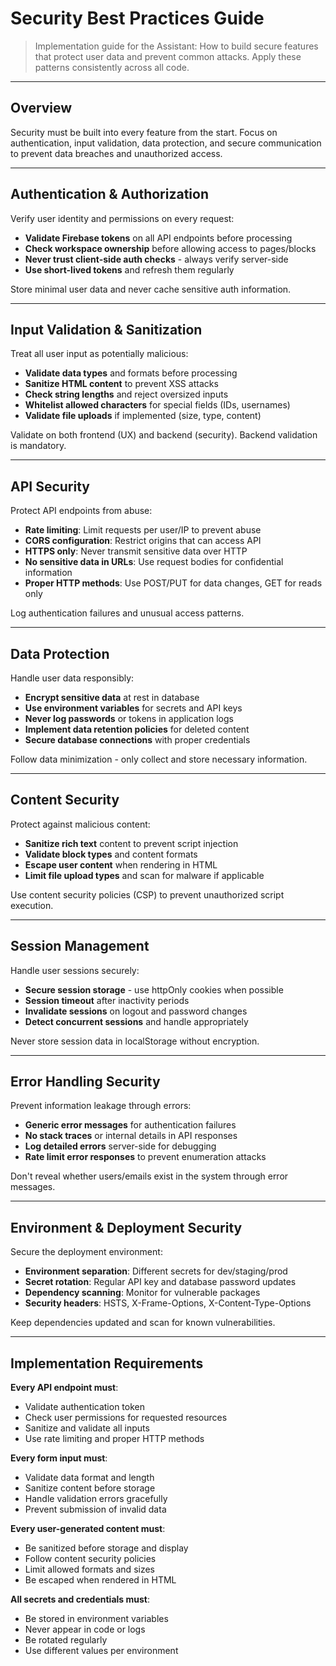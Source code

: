 # Security Best Practices Guide

> Implementation guide for the Assistant: How to build secure features that protect user data and prevent common attacks. Apply these patterns consistently across all code.

---

## Overview

Security must be built into every feature from the start. Focus on authentication, input validation, data protection, and secure communication to prevent data breaches and unauthorized access.

---

## Authentication & Authorization

Verify user identity and permissions on every request:

- **Validate Firebase tokens** on all API endpoints before processing
- **Check workspace ownership** before allowing access to pages/blocks
- **Never trust client-side auth checks** - always verify server-side
- **Use short-lived tokens** and refresh them regularly

Store minimal user data and never cache sensitive auth information.

---

## Input Validation & Sanitization

Treat all user input as potentially malicious:

- **Validate data types** and formats before processing
- **Sanitize HTML content** to prevent XSS attacks
- **Check string lengths** and reject oversized inputs
- **Whitelist allowed characters** for special fields (IDs, usernames)
- **Validate file uploads** if implemented (size, type, content)

Validate on both frontend (UX) and backend (security). Backend validation is mandatory.

---

## API Security

Protect API endpoints from abuse:

- **Rate limiting**: Limit requests per user/IP to prevent abuse
- **CORS configuration**: Restrict origins that can access API
- **HTTPS only**: Never transmit sensitive data over HTTP
- **No sensitive data in URLs**: Use request bodies for confidential information
- **Proper HTTP methods**: Use POST/PUT for data changes, GET for reads only

Log authentication failures and unusual access patterns.

---

## Data Protection

Handle user data responsibly:

- **Encrypt sensitive data** at rest in database
- **Use environment variables** for secrets and API keys
- **Never log passwords** or tokens in application logs
- **Implement data retention policies** for deleted content
- **Secure database connections** with proper credentials

Follow data minimization - only collect and store necessary information.

---

## Content Security

Protect against malicious content:

- **Sanitize rich text** content to prevent script injection
- **Validate block types** and content formats
- **Escape user content** when rendering in HTML
- **Limit file upload types** and scan for malware if applicable

Use content security policies (CSP) to prevent unauthorized script execution.

---

## Session Management

Handle user sessions securely:

- **Secure session storage** - use httpOnly cookies when possible
- **Session timeout** after inactivity periods
- **Invalidate sessions** on logout and password changes
- **Detect concurrent sessions** and handle appropriately

Never store session data in localStorage without encryption.

---

## Error Handling Security

Prevent information leakage through errors:

- **Generic error messages** for authentication failures
- **No stack traces** or internal details in API responses
- **Log detailed errors** server-side for debugging
- **Rate limit error responses** to prevent enumeration attacks

Don't reveal whether users/emails exist in the system through error messages.

---

## Environment & Deployment Security

Secure the deployment environment:

- **Environment separation**: Different secrets for dev/staging/prod
- **Secret rotation**: Regular API key and database password updates
- **Dependency scanning**: Monitor for vulnerable packages
- **Security headers**: HSTS, X-Frame-Options, X-Content-Type-Options

Keep dependencies updated and scan for known vulnerabilities.

---

## Implementation Requirements

**Every API endpoint must**:

- Validate authentication token
- Check user permissions for requested resources
- Sanitize and validate all inputs
- Use rate limiting and proper HTTP methods

**Every form input must**:

- Validate data format and length
- Sanitize content before storage
- Handle validation errors gracefully
- Prevent submission of invalid data

**Every user-generated content must**:

- Be sanitized before storage and display
- Follow content security policies
- Limit allowed formats and sizes
- Be escaped when rendered in HTML

**All secrets and credentials must**:

- Be stored in environment variables
- Never appear in code or logs
- Be rotated regularly
- Use different values per environment
